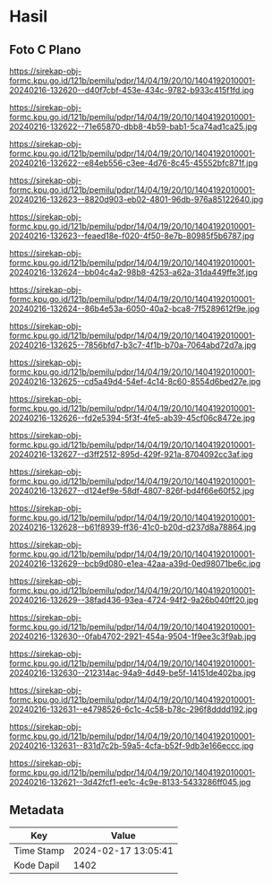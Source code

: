 # Hasil

## Foto C Plano

https://sirekap-obj-formc.kpu.go.id/121b/pemilu/pdpr/14/04/19/20/10/1404192010001-20240216-132620--d40f7cbf-453e-434c-9782-b933c415f1fd.jpg

https://sirekap-obj-formc.kpu.go.id/121b/pemilu/pdpr/14/04/19/20/10/1404192010001-20240216-132622--71e65870-dbb8-4b59-bab1-5ca74ad1ca25.jpg

https://sirekap-obj-formc.kpu.go.id/121b/pemilu/pdpr/14/04/19/20/10/1404192010001-20240216-132622--e84eb556-c3ee-4d76-8c45-45552bfc871f.jpg

https://sirekap-obj-formc.kpu.go.id/121b/pemilu/pdpr/14/04/19/20/10/1404192010001-20240216-132623--8820d903-eb02-4801-96db-976a85122640.jpg

https://sirekap-obj-formc.kpu.go.id/121b/pemilu/pdpr/14/04/19/20/10/1404192010001-20240216-132623--feaed18e-f020-4f50-8e7b-80985f5b6787.jpg

https://sirekap-obj-formc.kpu.go.id/121b/pemilu/pdpr/14/04/19/20/10/1404192010001-20240216-132624--bb04c4a2-98b8-4253-a62a-31da449ffe3f.jpg

https://sirekap-obj-formc.kpu.go.id/121b/pemilu/pdpr/14/04/19/20/10/1404192010001-20240216-132624--86b4e53a-6050-40a2-bca8-7f5289612f9e.jpg

https://sirekap-obj-formc.kpu.go.id/121b/pemilu/pdpr/14/04/19/20/10/1404192010001-20240216-132625--7856bfd7-b3c7-4f1b-b70a-7064abd72d7a.jpg

https://sirekap-obj-formc.kpu.go.id/121b/pemilu/pdpr/14/04/19/20/10/1404192010001-20240216-132625--cd5a49d4-54ef-4c14-8c60-8554d6bed27e.jpg

https://sirekap-obj-formc.kpu.go.id/121b/pemilu/pdpr/14/04/19/20/10/1404192010001-20240216-132626--fd2e5394-5f3f-4fe5-ab39-45cf06c8472e.jpg

https://sirekap-obj-formc.kpu.go.id/121b/pemilu/pdpr/14/04/19/20/10/1404192010001-20240216-132627--d3ff2512-895d-429f-921a-8704092cc3af.jpg

https://sirekap-obj-formc.kpu.go.id/121b/pemilu/pdpr/14/04/19/20/10/1404192010001-20240216-132627--d124ef9e-58df-4807-826f-bd4f66e60f52.jpg

https://sirekap-obj-formc.kpu.go.id/121b/pemilu/pdpr/14/04/19/20/10/1404192010001-20240216-132628--b61f8939-ff36-41c0-b20d-d237d8a78864.jpg

https://sirekap-obj-formc.kpu.go.id/121b/pemilu/pdpr/14/04/19/20/10/1404192010001-20240216-132629--bcb9d080-e1ea-42aa-a39d-0ed98071be6c.jpg

https://sirekap-obj-formc.kpu.go.id/121b/pemilu/pdpr/14/04/19/20/10/1404192010001-20240216-132629--38fad436-93ea-4724-94f2-9a26b040ff20.jpg

https://sirekap-obj-formc.kpu.go.id/121b/pemilu/pdpr/14/04/19/20/10/1404192010001-20240216-132630--0fab4702-2921-454a-9504-1f9ee3c3f9ab.jpg

https://sirekap-obj-formc.kpu.go.id/121b/pemilu/pdpr/14/04/19/20/10/1404192010001-20240216-132630--212314ac-94a9-4d49-be5f-14151de402ba.jpg

https://sirekap-obj-formc.kpu.go.id/121b/pemilu/pdpr/14/04/19/20/10/1404192010001-20240216-132631--e4798526-6c1c-4c58-b78c-296f8dddd192.jpg

https://sirekap-obj-formc.kpu.go.id/121b/pemilu/pdpr/14/04/19/20/10/1404192010001-20240216-132631--831d7c2b-59a5-4cfa-b52f-9db3e166eccc.jpg

https://sirekap-obj-formc.kpu.go.id/121b/pemilu/pdpr/14/04/19/20/10/1404192010001-20240216-132621--3d42fcf1-ee1c-4c9e-8133-5433286ff045.jpg


## Metadata

| Key        | Value               |
| ---------- | ------------------- |
| Time Stamp | 2024-02-17 13:05:41 |
| Kode Dapil | 1402                |



